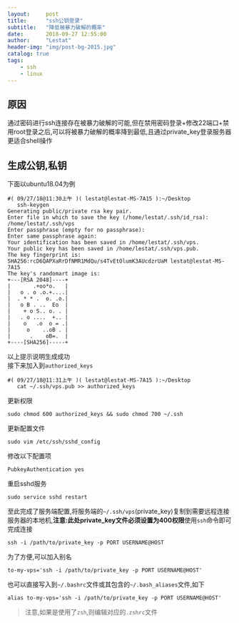 ```yaml
---
layout:     post
title:      "ssh公钥登录"
subtitle:   "降低被暴力破解的概率"
date:       2018-09-27 12:55:00
author:     "Lestat"
header-img: "img/post-bg-2015.jpg"
catalog: true
tags:
    - ssh
    - linux
---
```


## 原因
通过密码进行ssh连接存在被暴力破解的可能,但在禁用密码登录+修改22端口+禁用root登录之后,可以将被暴力破解的概率降到最低,且通过private_key登录服务器更适合shell操作

## 生成公钥,私钥
下面以ubuntu18.04为例
```shell
#( 09/27/18@11:30上午 )( lestat@lestat-MS-7A15 ):~/Desktop
   ssh-keygen
Generating public/private rsa key pair.
Enter file in which to save the key (/home/lestat/.ssh/id_rsa): /home/lestat/.ssh/vps
Enter passphrase (empty for no passphrase): 
Enter same passphrase again: 
Your identification has been saved in /home/lestat/.ssh/vps.
Your public key has been saved in /home/lestat/.ssh/vps.pub.
The key fingerprint is:
SHA256:rcD6QAPXaRrDfNMR1MdQu/s4TvEtOlumK3AUcdzrUaM lestat@lestat-MS-7A15
The key's randomart image is:
+---[RSA 2048]----+
|       .+oo*o.   |
|   o . o .o.+....|
|  . * * .  o. .o.|
|   o B . ..  Eo  |
|    + o S.. o. . |
|   . o ....  +.. |
|    o   .o  o = .|
|     o    ..oB . |
|      .    oB=.  |
+----[SHA256]-----+
```
以上提示说明生成成功  
接下来加入到`authorized_keys`  
```shell
#( 09/27/18@11:31上午 )( lestat@lestat-MS-7A15 ):~/Desktop
   cat ~/.ssh/vps.pub >> authorized_keys
```
更新权限
```shell
sudo chmod 600 authorized_keys && sudo chmod 700 ~/.ssh
```
更新配置文件
```shell
sudo vim /etc/ssh/sshd_config
```
修改以下配置项
```shell
PubkeyAuthentication yes
```
重启sshd服务
```shell
sudo service sshd restart
```

至此完成了服务端配置,将服务端的`~/.ssh/vps`(private_key)复制到需要远程连接服务器的本地机,**注意:此处private_key文件必须设置为400权限**使用`ssh`命令即可完成连接
```shell
ssh -i /path/to/private_key -p PORT USERNAME@HOST
```
为了方便,可以加入别名
```shell
to-my-vps='ssh -i /path/to/private_key -p PORT USERNAME@HOST'
```
也可以直接写入到`~/.bashrc`文件或其包含的`~/.bash_aliases`文件,如下
```shell
alias to-my-vps='ssh -i /path/to/private_key -p PORT USERNAME@HOST'
```

> 注意,如果是使用了`zsh`,则编辑对应的`.zshrc`文件